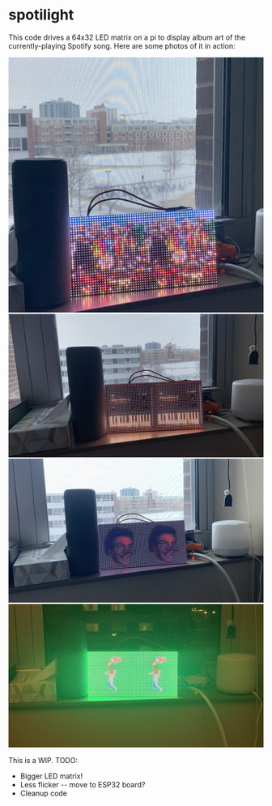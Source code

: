 # spotilight
This code drives a 64x32 LED matrix on a pi to display album art of the currently-playing Spotify song. Here are some photos of it in action:

![](IMG_5588.jpg) 
![](IMG_5589.jpg) 
![](IMG_5590.jpg) 
![](IMG_5595.jpg) 

This is a WIP.
TODO:
- Bigger LED matrix!
- Less flicker -- move to ESP32 board?
- Cleanup code
